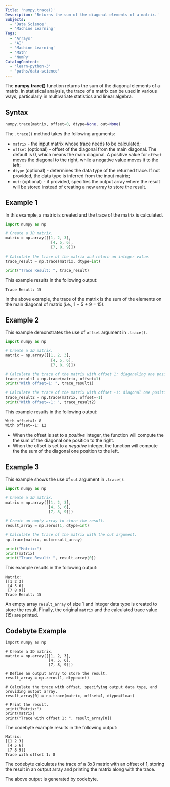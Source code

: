```yaml
---
Title: 'numpy.trace()'
Description: 'Returns the sum of the diagonal elements of a matrix.'
Subjects:
  - 'Data Science'
  - 'Machine Learning'
Tags:
  - 'Arrays'
  - 'AI'
  - 'Machine Learning'
  - 'Math'
  - 'NumPy'
CatalogContent:
  - 'learn-python-3'
  - 'paths/data-science'
---
```


The **numpy.trace()** function returns the sum of the diagonal elements of a matrix. In statistical analysis, the trace of a matrix can be used in various ways, particularly in multivariate statistics and linear algebra.

## Syntax

```py
numpy.trace(matrix, offset=0, dtype=None, out=None)
```

The `.trace()` method takes the following arguments:

- `matrix` - the input matrix whose trace needs to be calculated;
- `offset` (optional) - offset of the diagonal from the main diagonal. The default is 0, which means the main diagonal. A positive value for `offset` moves the diagonal to the right, while a negative value moves it to the left;
- `dtype` (optional) - determines the data type of the returned trace. If not provided, the data type is inferred from the input matrix;
- `out`: (optional) - if provided, specifies the output array where the result will be stored instead of creating a new array to store the result.

## Example 1

In this example, a matrix is created and the trace of the matrix is calculated.

```py
import numpy as np

# Create a 3D matrix.
matrix = np.array([[1, 2, 3],
                    [4, 5, 6],
                    [7, 8, 9]])

# Calculate the trace of the matrix and return an integer value.
trace_result = np.trace(matrix, dtype=int)

print("Trace Result: ", trace_result)
```

This example results in the following output:

```shell
Trace Result: 15
```

In the above example, the trace of the matrix is the sum of the elements on the main diagonal of matrix (i.e., 1 + 5 + 9 = 15).

## Example 2

This example demonstrates the use of `offset` argument in `.trace()`.

```py
import numpy as np

# Create a 3D matrix.
matrix = np.array([[1, 2, 3],
                    [4, 5, 6],
                    [7, 8, 9]])

# Calculate the trace of the matrix with offset 1: diagonaling one position to the right.
trace_result1 = np.trace(matrix, offset=1)
print("With offset=1: ", trace_result1)

# Calculate the trace of the matrix with offset -1: diagonal one position to the left.
trace_result2 = np.trace(matrix, offset=-1)
print("With offset=-1: ", trace_result2)
```

This example results in the following output:

```shell
With offset=1: 8
With offset=-1: 12
```

- When the offset is set to a *positive* integer, the function will compute the the sum of the diagonal one position to the right.
- When the offset is set to a *negative* integer, the function will compute the the sum of the diagonal one position to the left.

## Example 3

This example shows the use of `out` argument in `.trace()`.

```py
import numpy as np

# Create a 3D matrix.
matrix = np.array([[1, 2, 3],
                   [4, 5, 6],
                   [7, 8, 9]])

# Create an empty array to store the result.
result_array = np.zeros(1, dtype=int)

# Calculate the trace of the matrix with the out argument.
np.trace(matrix, out=result_array)

print("Matrix:")
print(matrix)
print("Trace Result: ", result_array[0])
```

This example results in the following output:

```shell
Matrix:
[[1 2 3]
 [4 5 6]
 [7 8 9]]
Trace Result: 15
```

An empty array `result_array` of size 1 and integer data type is created to store the result. Finally, the original `matrix` and the calculated trace value (15) are printed.

## Codebyte Example

```codebyte/python
import numpy as np

# Create a 3D matrix.
matrix = np.array([[1, 2, 3],
                   [4, 5, 6],
                   [7, 8, 9]])

# Define an output array to store the result.
result_array = np.zeros(1, dtype=int)

# Calculate the trace with offset, specifying output data type, and providing output array.
result_array[0] = np.trace(matrix, offset=1, dtype=float)

# Print the result.
print("Matrix:")
print(matrix)
print("Trace with offset 1: ", result_array[0])
```

The codebyte example results in the following output:
```
Matrix:
[[1 2 3]
 [4 5 6]
 [7 8 9]]
Trace with offset 1: 8
```

The codebyte calculates the trace of a 3x3 matrix with an offset of 1, storing the result in an output array and printing the matrix along with the trace.

The above output is generated by codebyte.
